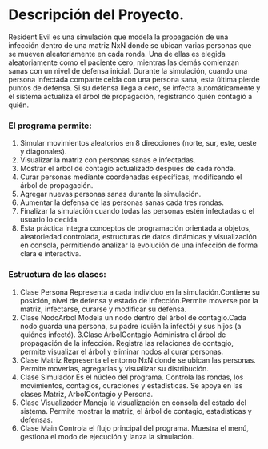# Descripción del Proyecto.
Resident Evil es una simulación que modela la propagación de una infección dentro de una matriz NxN donde se ubican varias personas que se mueven aleatoriamente en cada ronda. 
Una de ellas es elegida aleatoriamente como el paciente cero, mientras las demás comienzan sanas con un nivel de defensa inicial. Durante la simulación, cuando una persona infectada 
comparte celda con una persona sana, esta última pierde puntos de defensa. 
Si su defensa llega a cero, se infecta automáticamente y el sistema actualiza el árbol de propagación, registrando quién contagió a quién.

### El programa permite:

 1. Simular movimientos aleatorios en 8 direcciones (norte, sur, este, oeste y diagonales).
 2. Visualizar la matriz con personas sanas e infectadas.
 3. Mostrar el árbol de contagio actualizado después de cada ronda.
 4. Curar personas mediante coordenadas específicas, modificando el árbol de propagación.
 5. Agregar nuevas personas sanas durante la simulación.
 6. Aumentar la defensa de las personas sanas cada tres rondas.
 7. Finalizar la simulación cuando todas las personas estén infectadas o el usuario lo decida.
 8. Esta práctica integra conceptos de programación orientada a objetos, aleatoriedad controlada, estructuras de datos dinámicas y visualización en consola, permitiendo analizar la evolución de una infección de forma clara e interactiva.


### Estructura de las clases: 

1. Clase Persona
Representa a cada individuo en la simulación.Contiene su posición, nivel de defensa y estado de infección.Permite moverse por la matriz, infectarse, curarse y modificar su defensa.
2. Clase NodoArbol
Modela un nodo dentro del árbol de contagio.Cada nodo guarda una persona, su padre (quién la infectó) y sus hijos (a quiénes infectó).
3.Clase ArbolContagio
Administra el árbol de propagación de la infección. Registra las relaciones de contagio, permite visualizar el árbol y eliminar nodos al curar personas.
4. Clase Matriz
Representa el entorno NxN donde se ubican las personas. Permite moverlas, agregarlas y visualizar su distribución.
5. Clase Simulador
Es el núcleo del programa. Controla las rondas, los movimientos, contagios, curaciones y estadísticas. Se apoya en las clases Matriz, ArbolContagio y Persona.
6. Clase Visualizador
Maneja la visualización en consola del estado del sistema. Permite mostrar la matriz, el árbol de contagio, estadísticas y defensas.
7. Clase Main
Controla el flujo principal del programa. Muestra el menú, gestiona el modo de ejecución y lanza la simulación.






